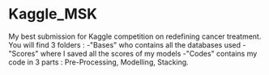# Kaggle_MSK
My best submission for Kaggle competition on redefining cancer treatment.
You will find 3 folders : 
-"Bases" who contains all the databases used
-"Scores" where I saved all the scores of my models
-"Codes" contains my code in 3 parts : Pre-Processing, Modelling, Stacking. 
